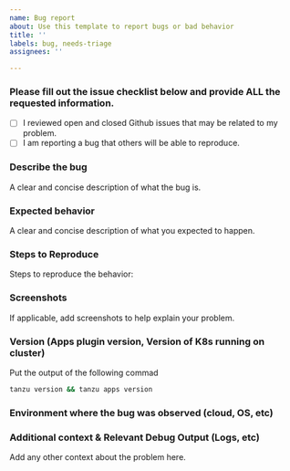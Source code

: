 ```yaml
---
name: Bug report
about: Use this template to report bugs or bad behavior
title: ''
labels: bug, needs-triage
assignees: ''

---
```


<!-- Please use this template while reporting a bug and provide as much info as possible. Not doing so may delay the bug being addressed. Thanks!
-->

### Please fill out the issue checklist below and provide ALL the requested information.

- [ ] I reviewed open and closed Github issues that may be related to my problem.
- [ ] I am reporting a bug that others will be able to reproduce.

### Describe the bug
A clear and concise description of what the bug is.

### Expected behavior
A clear and concise description of what you expected to happen.

### Steps to Reproduce
Steps to reproduce the behavior:

### Screenshots
If applicable, add screenshots to help explain your problem.

### Version (Apps plugin version, Version of K8s running on cluster)
Put the output of the following commad
```sh
tanzu version && tanzu apps version
``` 

### Environment where the bug was observed (cloud, OS, etc)

### Additional context & Relevant Debug Output (Logs, etc)
Add any other context about the problem here.
